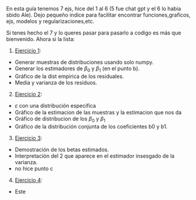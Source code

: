 En esta guía tenemos 7 ejs, hice del 1 al 6 (5 fue chat gpt y el 6 lo habia sbido Ale).
Dejo pequeño indice para facilitar encontrar funciones,graficos, ejs, modelos y regularizaciones,etc. 

Si tenes hecho el 7 y lo queres pasar para pasarlo a codigo es más que bienvenido.
Ahora si la lista:
1. [Ejercicio 1](https://github.com/solcrespi05/Estadistica1/blob/main/Practica%20regresion/ej_1.ipynb):   
- Generar muestras de distribuciones usando solo numpy.   
- Generar los estimadores de $\beta_0$ y $\beta_1$ (en el punto b).  
- Gráfico de la dist empirica de los residuales.  
- Media y varianza de los residuos.
2. [Ejercicio 2](https://github.com/solcrespi05/Estadistica1/blob/main/Practica%20regresion/ej_2.ipynb):  
- 𝜀 con una distribución específica
- Gráfico de la estimacion de las muestras y la estimacion que nos da
- Gráfico de distribucion de los $\beta_0$ y $\beta_1$
- Gráfico de la distribución conjunta de los coeficientes b0 y b1.
3. [Ejercicio 3](https://github.com/solcrespi05/Estadistica1/blob/main/Practica%20regresion/ej_3.md):
- Demostración de los betas estimados.
- Interpretación del 2 que aparece en el estimador insesgado de la varianza.
- no hice punto c
4. [Ejercicio 4](https://github.com/solcrespi05/Estadistica1/blob/main/Practica%20regresion/ej_4_y_5.ipynb):
- Este

